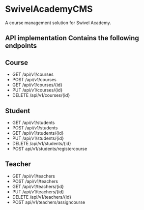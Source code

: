 # SwivelAcademyCMS
A course management solution for Swivel Academy.

## API implementation Contains the following endpoints
## Course

- GET /api/v1/courses
- POST /api/v1/courses
- GET /api/v1/courses/{id}
- PUT /api/v1/courses/{id}
- DELETE /api/v1/courses/{id}

## Student

- GET /api/v1/students
- POST /api/v1/students
- GET /api/v1/students/{id}
- PUT /api/v1/students/{id}
- DELETE /api/v1/students/{id}
- POST api/v1/students/registercourse

## Teacher

- GET /api/v1/teachers
- POST /api/v1/teachers
- GET /api/v1/teachers/{id}
- PUT /api/v1/teachers/{id}
- DELETE /api/v1/teachers/{id}
- POST api/v1/teachers/assigncourse
